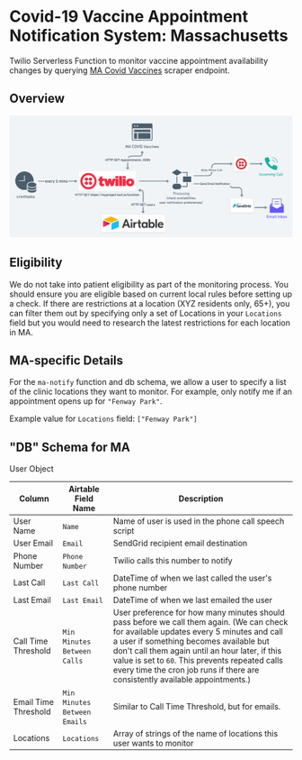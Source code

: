 # Covid-19 Vaccine Appointment Notification System: Massachusetts

Twilio Serverless Function to monitor vaccine appointment availability changes by querying [MA Covid Vaccines](https://www.macovidvaccines.com/) scraper endpoint.

## Overview

![Service Diagram](assets/services.png)

## Eligibility 

We do not take into patient eligibility as part of the monitoring process. You should ensure you are eligible based on current local rules before setting up a check. If there are restrictions at a location (XYZ residents only, 65+), you can filter them out by specifying only a set of Locations in your `Locations` field but you would need to research the latest restrictions for each location in MA.

## MA-specific Details

For the `ma-notify` function and db schema, we allow a user to specify a list of the clinic locations they want to monitor. For example, only notify me if an appointment opens up for `"Fenway Park"`. 

Example value for `Locations` field: `["Fenway Park"]`

## "DB" Schema for MA

User Object

| Column      | Airtable Field Name | Description |
| ----------- | ----------- | ----------- |
| User Name      | `Name`       | Name of user is used in the phone call speech script |
| User Email   | `Email`        | SendGrid recipient email destination |
| Phone Number   | `Phone Number`        | Twilio calls this number to notify |
| Last Call   | `Last Call`        | DateTime of when we last called the user's phone number |
| Last Email   | `Last Email`        | DateTime of when we last emailed the user |
| Call Time Threshold   | `Min Minutes Between Calls`        | User preference for how many minutes should pass before we call them again. (We can check for available updates every 5 minutes and call a user if something becomes available but don't call them again until an hour later, if this value is set to `60`. This prevents repeated calls every time the cron job runs if there are consistently available appointments.) |
| Email Time Threshold   | `Min Minutes Between Emails`        | Similar to Call Time Threshold, but for emails. |
| Locations   | `Locations`        | Array of strings of the name of locations this user wants to monitor |
